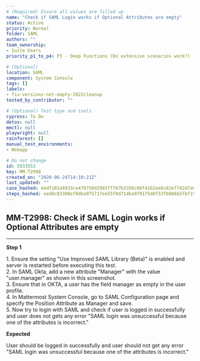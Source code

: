 ```yaml
---
# (Required) Ensure all values are filled up
name: "Check if SAML Login works if Optional Attributes are empty"
status: Active
priority: Normal
folder: SAML
authors: ""
team_ownership:
- Suite Users
priority_p1_to_p4: P3 - Deep Functions (Do extensive scenarios work?)

# (Optional)
location: SAML
component: System Console
tags: []
labels:
- fix-versions-not-empty-2022cleanup
tested_by_contributor: ""

# (Optional) Test type and tools
cypress: To Do
detox: null
mmctl: null
playwright: null
rainforest: []
manual_test_environments:
- Webapp

# Do not change
id: 5933553
key: MM-T2998
created_on: "2020-06-24T14:10:21Z"
last_updated: ""
case_hashed: 4edf201d4933ce470750d2985fff67b3356c06f41b2ee6c82eff42d7a0fd349fb2e330c11228d55e7e8702de38dbf5f8
steps_hashed: eed8c03308ef8dba075717ee55f0d714ba9791f5d0f33fb886b5fbf150f652f17a715214a51edc0d7667823b82a4afa1
---
```


<!-- (Auto-generated) Based on frontmatter's "key" and "name" -->

## MM-T2998: Check if SAML Login works if Optional Attributes are empty

---

**Step 1**

1\. Ensure the setting "Use Improved SAML Library (Beta)" is enabled and server is restarted before executing this test.\
2\. In SAML Okta, add a new attribute "Manager" with the value "user.manager" as shown in this screenshot.\
3\. Ensure that in OKTA, a user has the field manager as empty in the user profile.\
4\. In Mattermost System Console, go to SAML Configuration page and specify the Position Attribute as Manager and save.\
5\. Now try to login with SAML and check if user is logged in successfully and user does not gets any error "SAML login was unsuccessful because one of the attributes is incorrect."

**Expected**

User should be logged in successfully and user should not get any error "SAML login was unsuccessful because one of the attributes is incorrect."
